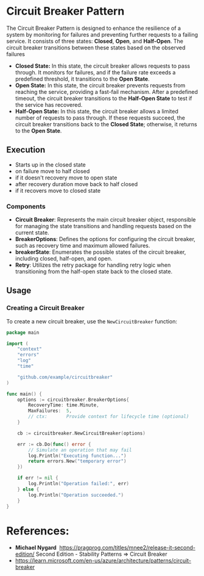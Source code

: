 # Circuit Breaker Pattern

The Circuit Breaker Pattern is designed to enhance the resilience of a system by monitoring for failures and preventing further requests to a failing service. It consists of three states: **Closed**, **Open**, and **Half-Open**. The circuit breaker transitions between these states based on the observed failures

- **Closed State:** In this state, the circuit breaker allows requests to pass through. It monitors for failures, and if the failure rate exceeds a predefined threshold, it transitions to the **Open State**.
- **Open State:** In this state, the circuit breaker prevents requests from reaching the service, providing a fast-fail mechanism. After a predefined timeout, the circuit breaker transitions to the **Half-Open State** to test if the service has recovered.
- **Half-Open State:** In this state, the circuit breaker allows a limited number of requests to pass through. If these requests succeed, the circuit breaker transitions back to the **Closed State**; otherwise, it returns to the **Open State**.

## Execution

- Starts up in the closed state
- on failure move to half closed
- if it doesn't recovery move to open state
- after recovery duration move back to half closed
- if it recovers move to closed state

### Components

- **Circuit Breaker**: Represents the main circuit breaker object, responsible for managing the state transitions and handling requests based on the current state.
- **BreakerOptions**: Defines the options for configuring the circuit breaker, such as recovery time and maximum allowed failures.
- **breakerState**: Enumerates the possible states of the circuit breaker, including closed, half-open, and open.
- **Retry**: Utilizes the retry package for handling retry logic when transitioning from the half-open state back to the closed state.

## Usage

### Creating a Circuit Breaker

To create a new circuit breaker, use the `NewCircuitBreaker` function:

```go
package main

import (
    "context"
    "errors"
    "log"
    "time"

    "github.com/example/circuitbreaker"
)

func main() {
    options := circuitbreaker.BreakerOptions{
        RecoveryTime: time.Minute,
        MaxFailures:  5,
        // ctx:       Provide context for lifecycle time (optional)
    }

    cb := circuitbreaker.NewCircuitBreaker(options)

    err := cb.Do(func() error {
        // Simulate an operation that may fail
        log.Println("Executing function...")
        return errors.New("temporary error")
    })

    if err != nil {
        log.Println("Operation failed:", err)
    } else {
        log.Println("Operation succeeded.")
    }
}
```

# **References:**

- **Michael Nygard**  https://pragprog.com/titles/mnee2/release-it-second-edition/ Second Edition - Stability Patterns => Circuit Breaker
- https://learn.microsoft.com/en-us/azure/architecture/patterns/circuit-breaker
